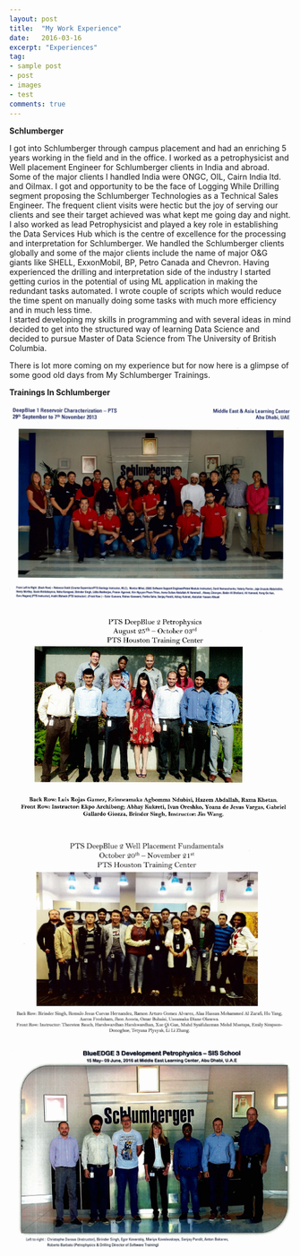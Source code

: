 ```yaml
---
layout: post
title:  "My Work Experience"
date:   2016-03-16
excerpt: "Experiences"
tag:
- sample post
- post
- images
- test
comments: true
---
```


**Schlumberger**

I got into Schlumberger through campus placement and had an enriching 5 years working in the field and in the office.
I worked as a petrophysicist and Well placement Engineer for Schlumberger clients in India and abroad. Some of the major clients I handled India were
ONGC, OIL, Cairn India ltd. and Oilmax. I got and opportunity to be the face of Logging While Drilling segment proposing the Schlumberger Technologies as a Technical Sales Engineer. The frequent client visits were hectic but the joy of serving our clients and see their target achieved was what kept me going day and night.
I also worked as lead Petrophysicist and played a key role in establishing the Data Services Hub which is the centre of excellence for the processing and interpretation for Schlumberger. We handled the Schlumberger clients globally and some of the major clients include the name of major O&G giants like SHELL, ExxonMobil, BP, Petro Canada and Chevron.
Having experienced the drilling and interpretation side of the industry I started getting curios in the potential of using ML application in making the redundant tasks automated. I wrote couple of scripts which would reduce the time spent on manually doing some tasks with much more efficiency and in much less time.  
I started developing my skills in programming and with several ideas in mind decided to get into the structured way of learning Data Science and decided to pursue Master of Data Science from The University of British Columbia.

There is lot more coming on my experience but for now here is a glimpse of some good old days from My Schlumberger Trainings.

**Trainings In Schlumberger**

![DB1](../imgs/DB1.PNG)

![DB2](../imgs/DB2.PNG)

![DB3](../imgs/DB3.PNG)

![DB4](../imgs/DB4.PNG)

